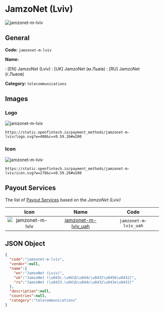 
# JamzoNet (Lviv) 
![jamzonet-m-lviv](https://static.openfintech.io/payment_methods/jamzonet-m-lviv/logo.svg?w=400&c=v0.59.26#w200)  

## General 
**Code:** `jamzonet-m-lviv` 
 
**Name:** 
 
:	[EN] JamzoNet (Lviv) 
:	[UK] JamzoNet (м.Львів) 
:	[RU] JamzoNet (г.Львов) 
 
**Category:** `telecommunications` 
 

## Images 

### Logo 
![jamzonet-m-lviv](https://static.openfintech.io/payment_methods/jamzonet-m-lviv/logo.svg?w=400&c=v0.59.26#w200)  

```
https://static.openfintech.io/payment_methods/jamzonet-m-lviv/logo.svg?w=400&c=v0.59.26#w200
```  

### Icon 
![jamzonet-m-lviv](https://static.openfintech.io/payment_methods/jamzonet-m-lviv/icon.svg?w=278&c=v0.59.26#w100)  

```
https://static.openfintech.io/payment_methods/jamzonet-m-lviv/icon.svg?w=278&c=v0.59.26#w100
```  

## Payout Services 
 
The list of [Payout Services](/payout-services/) based on the _JamzoNet (Lviv)_ 

|Icon|Name|Code| 
|:---:|:---:|:---:| 
|![jamzonet-m-lviv](https://static.openfintech.io/payout_methods/jamzonet-m-lviv/icon.png?w=278&c=v0.59.26#w40) |[jamzonet-m-lviv_uah](/payout-services/jamzonet-m-lviv_uah/)|`jamzonet-m-lviv_uah`| 
 

## JSON Object 

```json
{
  "code":"jamzonet-m-lviv",
  "vendor":null,
  "name":{
    "en":"JamzoNet (Lviv)",
    "uk":"JamzoNet (\u043c.\u041b\u044c\u0432\u0456\u0432)",
    "ru":"JamzoNet (\u0433.\u041b\u044c\u0432\u043e\u0432)"
  },
  "description":null,
  "countries":null,
  "category":"telecommunications"
}
```  

